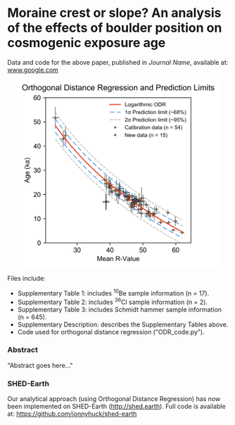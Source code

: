 # Moraine crest or slope? An analysis of the effects of boulder position on cosmogenic exposure age
Data and code for the above paper, published in *Journal Name*, available at: www.google.com

<p align="center">
	<img width = "460" src="images/Figure_1.png"
</p>

Files include:

- Supplementary Table 1: includes <sup>10</sup>Be sample information (n = 17).
- Supplementary Table 2: includes <sup>36</sup>Cl sample information (n = 2).
- Supplementary Table 3: includes Schmidt hammer sample information (n = 645).
- Supplementary Description: describes the Supplementary Tables above.
- Code used for orthogonal distance regression ("ODR_code.py").

### Abstract

"Abstract goes here..."

### SHED-Earth

Our analytical approach (using Orthogonal Distance Regression) has now been implemented on SHED-Earth (http://shed.earth). Full code is available at: https://github.com/jonnyhuck/shed-earth